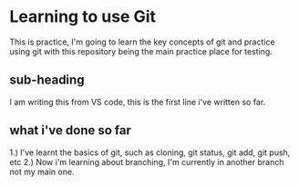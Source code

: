 # Learning to use Git

This is practice, I'm going to learn the key concepts of git and practice using git with this repository being the main practice place for testing.

## sub-heading
I am writing this from VS code, this is the first line i've written so far.

## what i've done so far
1.) I've learnt the basics of git, such as cloning, git status, git add, git push, etc
2.) Now i'm learning about branching, I'm currently in another branch not my main one.